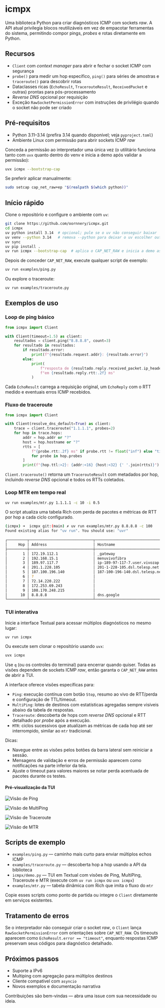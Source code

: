 # icmpx

Uma biblioteca Python para criar diagnósticos ICMP com sockets *raw*. A API atual privilegia blocos reutilizáveis em vez de empacotar ferramentas do sistema, permitindo compor pings, *probes* e rotas diretamente em Python.

## Recursos

- `Client` com *context manager* para abrir e fechar o socket ICMP com segurança
- `probe()` para medir um hop específico, `ping()` para séries de amostras e `traceroute()` para descobrir rotas
- Dataclasses ricas (`EchoResult`, `TracerouteResult`, `ReceivedPacket` e outras) prontas para pós-processamento
- *Reverse DNS* opcional por requisição
- Exceção `RawSocketPermissionError` com instruções de privilégio quando o socket não pode ser criado

## Pré-requisitos

- Python 3.11–3.14 (prefira 3.14 quando disponível; veja `pyproject.toml`)
- Ambiente Linux com permissão para abrir sockets ICMP *raw*

Conceda a permissão ao interpretador uma única vez (o utilitário funciona tanto com `uvx` quanto dentro do venv e inicia a demo após validar a permissão):

```bash
uvx icmpx --bootstrap-cap
```

Se preferir aplicar manualmente:

```bash
sudo setcap cap_net_raw+ep "$(realpath $(which python))"
```

## Início rápido

Clone o repositório e configure o ambiente com `uv`:

```bash
git clone https://github.com/oornnery/icmpx.git
cd icmpx
uv python install 3.14  # opcional; pule se o uv não conseguir baixar
uv venv --python 3.14   # remova --python para deixar o uv escolher outro 3.11+
uv sync
uv pip install .
uv run icmpx --bootstrap-cap  # aplica o CAP_NET_RAW e inicia a demo assim que verificar
```

Depois de conceder `CAP_NET_RAW`, execute qualquer script de exemplo:

```bash
uv run examples/ping.py
```

Ou explore o traceroute:

```bash
uv run examples/traceroute.py
```

## Exemplos de uso

### Loop de ping básico

```python
from icmpx import Client

with Client(timeout=1.5) as client:
    resultados = client.ping("8.8.8.8", count=3)
    for resultado in resultados:
        if resultado.error:
            print(f"{resultado.request.addr}: {resultado.error}")
        else:
            print(
                f"resposta de {resultado.reply.received_packet.ip_header.src_addr} "
                f"em {resultado.reply.rtt:.2f} ms"
            )
```

Cada `EchoResult` carrega a requisição original, um `EchoReply` com o RTT medido e eventuais erros ICMP recebidos.

### Fluxo de traceroute

```python
from icmpx import Client

with Client(resolve_dns_default=True) as client:
    trace = client.traceroute("1.1.1.1", probes=2)
    for hop in trace.hops:
        addr = hop.addr or "?"
        host = hop.hostname or "?"
        rtts = [
            f"{probe.rtt:.2f} ms" if probe.rtt != float("inf") else "timeout"
            for probe in hop.probes
        ]
        print(f"{hop.ttl:>2}: {addr:<16} {host:<32} {' '.join(rtts)}")
```

`Client.traceroute()` retorna um `TracerouteResult` com metadados por hop, incluindo *reverse DNS* opcional e todos os RTTs coletados.

### Loop MTR em tempo real

```bash
uv run examples/mtr.py 1.1.1.1 -c 10 -i 0.5
```

O script atualiza uma tabela Rich com perda de pacotes e métricas de RTT por hop a cada ciclo configurado.

```bash
(icmpx) ➜  icmpx git:(main) ✗ uv run examples/mtr.py 8.8.8.8 -c 100
Found existing alias for "uv run". You should use: "uvr"
                                                                                       MTR to 8.8.8.8
┌─────────┬─────────────────────────────┬──────────────────────────────────────────────────────────────┬──────────┬──────────┬──────────────┬────────────┬───────────┬──────────┬──────────┐
│     Hop │ Address                     │ Hostname                                                     │     Sent │     Recv │       Loss % │       Last │       Avg │     Best │    Worst │
├─────────┼─────────────────────────────┼──────────────────────────────────────────────────────────────┼──────────┼──────────┼──────────────┼────────────┼───────────┼──────────┼──────────┤
│       1 │ 172.19.112.1                │ _gateway                                                     │      100 │      100 │          0.0 │       0.69 │      0.53 │     0.30 │     5.53 │
│       2 │ 192.168.15.1                │ menuvivofibra                                                │      100 │      100 │          0.0 │       3.52 │      5.46 │     3.07 │    37.70 │
│       3 │ 189.97.117.7                │ ip-189-97-117-7.user.vivozap.com.br                          │      100 │      100 │          0.0 │       7.77 │      9.46 │     5.46 │    30.08 │
│       4 │ 201.1.228.105               │ 201-1-228-105.dsl.telesp.net.br                              │      100 │      100 │          0.0 │       9.13 │      9.58 │     4.53 │    28.16 │
│       5 │ 187.100.196.140             │ 187-100-196-140.dsl.telesp.net.br                            │      100 │       72 │         28.0 │      13.78 │     11.10 │     4.97 │    41.67 │
│       6 │ ?                           │                                                              │      100 │        0 │        100.0 │          - │         - │        - │        - │
│       7 │ 72.14.220.222               │                                                              │      100 │      100 │          0.0 │       7.78 │     11.94 │     5.76 │    46.18 │
│       8 │ 172.253.69.243              │                                                              │      100 │      100 │          0.0 │      10.51 │     11.85 │     7.07 │    29.55 │
│       9 │ 108.170.248.215             │                                                              │      100 │      100 │          0.0 │      12.49 │     10.69 │     5.80 │    30.14 │
│      10 │ 8.8.8.8                     │ dns.google                                                   │      100 │      100 │          0.0 │       9.79 │     10.79 │     5.82 │    42.93 │
└─────────┴─────────────────────────────┴──────────────────────────────────────────────────────────────┴──────────┴──────────┴──────────────┴────────────┴───────────┴──────────┴──────────┘
```

### TUI interativa

Inicie a interface Textual para acessar múltiplos diagnósticos no mesmo lugar:

```bash
uv run icmpx
```

Ou execute sem clonar o repositório usando `uvx`:

```bash
uvx icmpx
```

Use `q` (ou os controles do terminal) para encerrar quando quiser. Todas as visões dependem de sockets ICMP *raw*, então garanta o `CAP_NET_RAW` antes de abrir a TUI.

A interface oferece visões específicas para:

- `Ping`: execução contínua com botão `Stop`, resumo ao vivo de RTT/perda e configuração de TTL/timeout.
- `MultiPing`: lotes de destinos com estatísticas agregadas sempre visíveis abaixo da tabela de respostas.
- `Traceroute`: descoberta de hops com *reverse DNS* opcional e RTT detalhado por *probe* após a execução.
- `MTR`: ciclos sucessivos que atualizam as métricas de cada hop até ser interrompido, similar ao `mtr` tradicional.

Dicas:

- Navegue entre as visões pelos botões da barra lateral sem reiniciar a sessão.
- Mensagens de validação e erros de permissão aparecem como notificações na parte inferior da tela.
- Ajuste o timeout para valores maiores se notar perda acentuada de pacotes durante os testes.

#### Pré-visualização da TUI

![Visão de Ping](docs/ping_tui.png)

![Visão de MultiPing](docs/multiping_tui.png)

![Visão de Traceroute](docs/traceroute_tui.png)

![Visão de MTR](docs/mtr_tui.png)

## Scripts de exemplo

- `examples/ping.py` — caminho mais curto para enviar múltiplos echos ICMP
- `examples/traceroute.py` — descoberta hop a hop usando a API da biblioteca
- `icmpx/demo.py` — TUI em Textual com visões de Ping, MultiPing, Traceroute e MTR (execute com `uv run icmpx` ou `uvx icmpx`)
- `examples/mtr.py` — tabela dinâmica com Rich que imita o fluxo do `mtr`

Copie esses scripts como ponto de partida ou integre o `Client` diretamente em serviços existentes.

## Tratamento de erros

Se o interpretador não conseguir criar o socket *raw*, o `Client` lança `RawSocketPermissionError` com orientações sobre `CAP_NET_RAW`. Os timeouts aparecem como `EchoResult.error == "timeout"`, enquanto respostas ICMP preservam seus códigos para diagnóstico detalhado.

## Próximos passos

- Suporte a IPv6
- Multiping com agregação para múltiplos destinos
- Cliente compatível com `asyncio`
- Novos exemplos e documentação narrativa

Contribuições são bem-vindas — abra uma issue com sua necessidade ou ideia.
